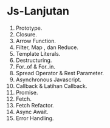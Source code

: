 # Js-Lanjutan
1. Prototype.
2. Closure.
3. Arrow Function.
4. Filter, Map , dan Reduce.
5. Template Literals.
6. Destructuring.
7. For..of & For..in.
8. Spread Operator & Rest Parameter.
9. Asynchronous Javascript.
10. Callback & Latihan Callback.
11. Promise.
12. Fetch.
13. Fetch Refactor.
14. Async Await.
15. Error Handling.

